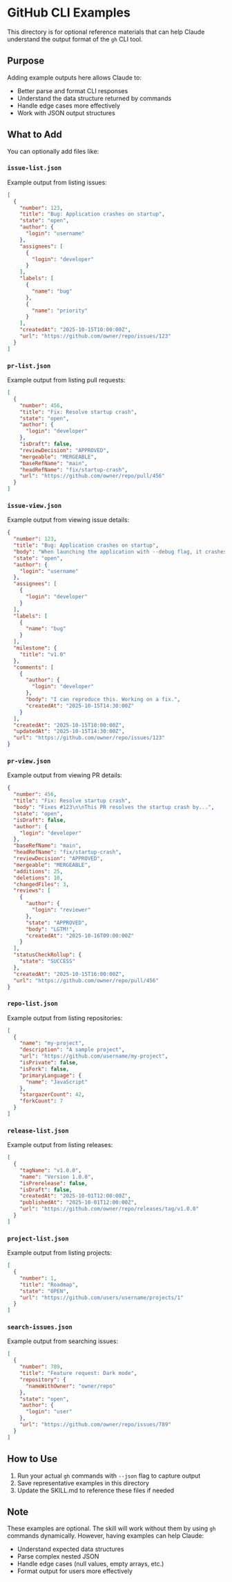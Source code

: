 # GitHub CLI Examples

This directory is for optional reference materials that can help Claude understand the output format of the `gh` CLI tool.

## Purpose

Adding example outputs here allows Claude to:
- Better parse and format CLI responses
- Understand the data structure returned by commands
- Handle edge cases more effectively
- Work with JSON output structures

## What to Add

You can optionally add files like:

### `issue-list.json`
Example output from listing issues:
```json
[
  {
    "number": 123,
    "title": "Bug: Application crashes on startup",
    "state": "open",
    "author": {
      "login": "username"
    },
    "assignees": [
      {
        "login": "developer"
      }
    ],
    "labels": [
      {
        "name": "bug"
      },
      {
        "name": "priority"
      }
    ],
    "createdAt": "2025-10-15T10:00:00Z",
    "url": "https://github.com/owner/repo/issues/123"
  }
]
```

### `pr-list.json`
Example output from listing pull requests:
```json
[
  {
    "number": 456,
    "title": "Fix: Resolve startup crash",
    "state": "open",
    "author": {
      "login": "developer"
    },
    "isDraft": false,
    "reviewDecision": "APPROVED",
    "mergeable": "MERGEABLE",
    "baseRefName": "main",
    "headRefName": "fix/startup-crash",
    "url": "https://github.com/owner/repo/pull/456"
  }
]
```

### `issue-view.json`
Example output from viewing issue details:
```json
{
  "number": 123,
  "title": "Bug: Application crashes on startup",
  "body": "When launching the application with --debug flag, it crashes immediately.",
  "state": "open",
  "author": {
    "login": "username"
  },
  "assignees": [
    {
      "login": "developer"
    }
  ],
  "labels": [
    {
      "name": "bug"
    }
  ],
  "milestone": {
    "title": "v1.0"
  },
  "comments": [
    {
      "author": {
        "login": "developer"
      },
      "body": "I can reproduce this. Working on a fix.",
      "createdAt": "2025-10-15T14:30:00Z"
    }
  ],
  "createdAt": "2025-10-15T10:00:00Z",
  "updatedAt": "2025-10-15T14:30:00Z",
  "url": "https://github.com/owner/repo/issues/123"
}
```

### `pr-view.json`
Example output from viewing PR details:
```json
{
  "number": 456,
  "title": "Fix: Resolve startup crash",
  "body": "Fixes #123\n\nThis PR resolves the startup crash by...",
  "state": "open",
  "isDraft": false,
  "author": {
    "login": "developer"
  },
  "baseRefName": "main",
  "headRefName": "fix/startup-crash",
  "reviewDecision": "APPROVED",
  "mergeable": "MERGEABLE",
  "additions": 25,
  "deletions": 10,
  "changedFiles": 3,
  "reviews": [
    {
      "author": {
        "login": "reviewer"
      },
      "state": "APPROVED",
      "body": "LGTM!",
      "createdAt": "2025-10-16T09:00:00Z"
    }
  ],
  "statusCheckRollup": {
    "state": "SUCCESS"
  },
  "createdAt": "2025-10-15T16:00:00Z",
  "url": "https://github.com/owner/repo/pull/456"
}
```

### `repo-list.json`
Example output from listing repositories:
```json
[
  {
    "name": "my-project",
    "description": "A sample project",
    "url": "https://github.com/username/my-project",
    "isPrivate": false,
    "isFork": false,
    "primaryLanguage": {
      "name": "JavaScript"
    },
    "stargazerCount": 42,
    "forkCount": 7
  }
]
```

### `release-list.json`
Example output from listing releases:
```json
[
  {
    "tagName": "v1.0.0",
    "name": "Version 1.0.0",
    "isPrerelease": false,
    "isDraft": false,
    "createdAt": "2025-10-01T12:00:00Z",
    "publishedAt": "2025-10-01T12:00:00Z",
    "url": "https://github.com/owner/repo/releases/tag/v1.0.0"
  }
]
```

### `project-list.json`
Example output from listing projects:
```json
[
  {
    "number": 1,
    "title": "Roadmap",
    "state": "OPEN",
    "url": "https://github.com/users/username/projects/1"
  }
]
```

### `search-issues.json`
Example output from searching issues:
```json
[
  {
    "number": 789,
    "title": "Feature request: Dark mode",
    "repository": {
      "nameWithOwner": "owner/repo"
    },
    "state": "open",
    "author": {
      "login": "user"
    },
    "url": "https://github.com/owner/repo/issues/789"
  }
]
```

## How to Use

1. Run your actual `gh` commands with `--json` flag to capture output
2. Save representative examples in this directory
3. Update the SKILL.md to reference these files if needed

## Note

These examples are optional. The skill will work without them by using `gh` commands dynamically. However, having examples can help Claude:
- Understand expected data structures
- Parse complex nested JSON
- Handle edge cases (null values, empty arrays, etc.)
- Format output for users more effectively
